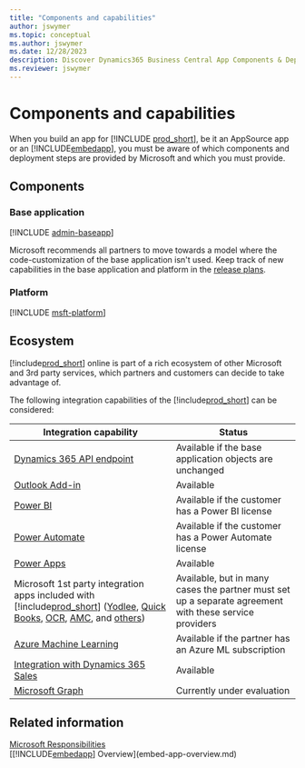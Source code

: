 ```yaml
---
title: "Components and capabilities"
author: jswymer
ms.topic: conceptual
ms.author: jswymer
ms.date: 12/28/2023
description: Discover Dynamics365 Business Central App Components & Deployment Steps - Microsoft's Base Application, Platform Updates, & Ecosystem Integrations.
ms.reviewer: jswymer
---
```


# Components and capabilities

When you build an app for [!INCLUDE [prod_short](../developer/includes/prod_short.md)], be it an AppSource app or an [!INCLUDE[embedapp](../developer/includes/embedapp.md)], you must be aware of which components and deployment steps are provided by Microsoft and which you must provide.

## Components

### Base application

[!INCLUDE [admin-baseapp](../developer/includes/admin-baseapp.md)]

Microsoft recommends all partners to move towards a model where the code-customization of the base application isn't used. Keep track of new capabilities in the base application and platform in the [release plans](/dynamics365/release-plans/).  

### Platform

[!INCLUDE [msft-platform](../developer/includes/msft-platform.md)]

## Ecosystem

[!include[prod_short](../developer/includes/prod_short.md)] online is part of a rich ecosystem of other Microsoft and 3rd party services, which partners and customers can decide to take advantage of.  

The following integration capabilities of the [!include[prod_short](../developer/includes/prod_short.md)] can be considered:

|Integration capability  |Status  |
|------------------------|--------|
|[Dynamics 365 API endpoint](../developer/devenv-develop-connect-apps.md) |Available if the base application objects are unchanged |
|[Outlook Add-in](/dynamics365/business-central/admin-outlook) | Available  |
|[Power BI](/dynamics365/business-central/admin-powerbi) | Available if the customer has a Power BI license|
|[Power Automate](/dynamics365/business-central/across-how-use-financials-data-source-flow)| Available if the customer has a Power Automate license|
|[Power Apps](/dynamics365/business-central/across-how-use-financials-data-source-powerapps)| Available|
|Microsoft 1st party integration apps included with [!include[prod_short](../developer/includes/prod_short.md)] ([Yodlee](/dynamics365/business-central/ui-extensions-yodlee-bank-feeds), [Quick Books](/dynamics365/business-central/ui-extensions-quickbooks-payroll), [OCR](/dynamics365/business-central/across-how-use-ocr-pdf-images-files), [AMC](/dynamics365/business-central/ui-extensions-amc-banking), and [others](/dynamics365/business-central/ui-extensions))| Available, but in many cases the partner must set up a separate agreement with these service providers|
|[Azure Machine Learning](/azure/machine-learning/studio/)| Available if the partner has an Azure ML subscription|
|[Integration with Dynamics 365 Sales](/dynamics365/business-central/admin-how-to-set-up-a-dynamics-crm-connection)| Available|
|[Microsoft Graph](/graph/overview)  | Currently under evaluation        |

## Related information

[Microsoft Responsibilities](microsoft-responsibilities.md)  
[[!INCLUDE[embedapp](../developer/includes/embedapp.md)] Overview](embed-app-overview.md)  
